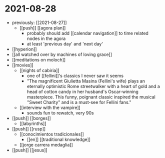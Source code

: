 # 2021-08-28

- previously: [[2021-08-27]]
  - [[push]] [[agora plan]]
    - probably should add [[calendar navigation]] to time related nodes in the agora
    - at least 'previous day' and 'next day'
- [[hyperion]]
- [[all watched over by machines of loving grace]]
- [[meditations on moloch]]
- [[movies]]
  - [[nights of cabiria]]
    - one of [[fellini]]'s classics I never saw it seems
    - "The magnificent Giulietta Masina (Fellini's wife) plays an eternally optimistic Rome streetwalker with a heart of gold and a head of cotton candy in her husband's Oscar-winning masterpiece. This funny, poignant classic inspired the musical "Sweet Charity" and is a must-see for Fellini fans."
  - [[interview with the vampire]]
    - sounds fun to rewatch, very 90s
- [[push]] [[borges]]
  - [[labyrinths]]
- [[push]] [[rusp]]
  - [[conocimientos tradicionales]]
    - [[en]] [[traditional knowledge]]
  - [[jorge carrera medaglia]]
- [[push]] [[jesus]]